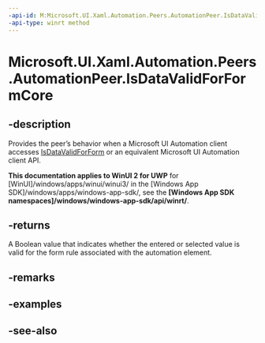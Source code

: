 ```yaml
---
-api-id: M:Microsoft.UI.Xaml.Automation.Peers.AutomationPeer.IsDataValidForFormCore
-api-type: winrt method
---
```


<!-- Method syntax
virtual protected bool IsDataValidForFormCore()
-->

# Microsoft.UI.Xaml.Automation.Peers.AutomationPeer.IsDataValidForFormCore

## -description
Provides the peer’s behavior when a Microsoft UI Automation client accesses [IsDataValidForForm](automationpeer_isdatavalidforform_1579318026.md) or an equivalent Microsoft UI Automation client API.

**This documentation applies to WinUI 2 for UWP** for [WinUI]/windows/apps/winui/winui3/ in the [Windows App SDK]/windows/apps/windows-app-sdk/, see the **[Windows App SDK namespaces]/windows/windows-app-sdk/api/winrt/**.

## -returns
A Boolean value that indicates whether the entered or selected value is valid for the form rule associated with the automation element.

## -remarks

## -examples

## -see-also
